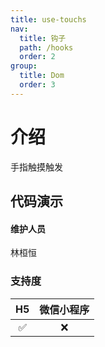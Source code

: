 ```yaml
---
title: use-touchs
nav:
  title: 钩子
  path: /hooks
  order: 2
group:
  title: Dom
  order: 3
---
```


# 介绍

手指触摸触发

## 代码演示

<code src="./demo/index.tsx"></code>

#### 维护人员

林桓恒

### 支持度

| H5  | 微信小程序 |
| :-: | :--------: |
| ✅  |     ❌     |
